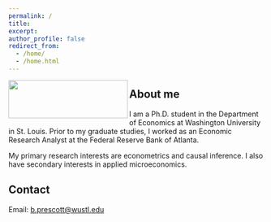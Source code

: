 ```yaml
---
permalink: /
title: 
excerpt:
author_profile: false
redirect_from: 
  - /home/
  - /home.html
---
```

<img align="left" src="{{ site.url }}{{ site.baseurl }}/images/wustl-profile-picture.png" alt="" height= "75" width="235" style="float:left;"/>

## About me
I am a Ph.D. student in the Department of Economics at Washington University in St. Louis. Prior to my graduate studies, I worked as an Economic Research Analyst at the Federal Reserve Bank of Atlanta.

My primary research interests are econometrics and causal inference. I also have secondary interests in applied microeconomics.

## Contact
Email: [b.prescott@wustl.edu](mailto::b.prescott@wustl.edu)